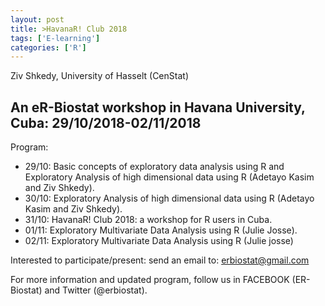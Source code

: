 ```yaml
---
layout: post
title: >HavanaR! Club 2018 
tags: ['E-learning']
categories: ['R']
---
```


Ziv Shkedy, University of Hasselt (CenStat)


An eR-Biostat workshop in Havana University, Cuba: 29/10/2018-02/11/2018
----------------------
 
Program:

* 29/10:   Basic concepts of exploratory data analysis using R and Exploratory Analysis of high dimensional data using R (Adetayo Kasim and Ziv Shkedy).
* 30/10: Exploratory Analysis of high dimensional data using R (Adetayo Kasim and Ziv Shkedy).
* 31/10: HavanaR! Club 2018: a workshop for R users in Cuba.
* 01/11: Exploratory Multivariate Data Analysis using R (Julie Josse).
* 02/11: Exploratory Multivariate Data Analysis using R (Julie josse)

Interested to participate/present: send an email to: erbiostat@gmail.com 

For more information and updated program, follow us in FACEBOOK (ER-Biostat) and Twitter (@erbiostat).









